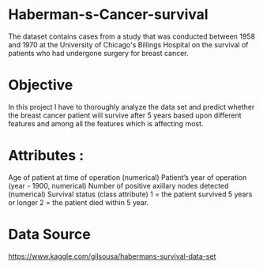 # Haberman-s-Cancer-survival
The dataset contains cases from a study that was conducted between 1958 and 1970 at the University of Chicago's Billings Hospital on the survival of patients who had undergone surgery for breast cancer.
# Objective
In this project I have to thoroughly analyze the data set and predict whether the breast cancer patient will survive after 5 years based upon different features and among all the features which is affecting most.
# Attributes :
Age of patient at time of operation (numerical)
Patient’s year of operation (year - 1900, numerical)
Number of positive axillary nodes detected (numerical)
Survival status (class attribute) 1 = the patient survived 5 years or longer 2 = the patient died within 5 year.
# Data Source
https://www.kaggle.com/gilsousa/habermans-survival-data-set
